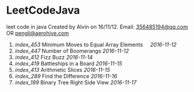 # LeetCodeJava
leet code in java
Created by Alvin on 16/11/12.
Email: 356485194@qq.com  OR  pengli@aerohive.com

1. _index_453_   Minimum Moves to Equal Array Elements     _2016-11-12_   
2. _index_447_   Number of Boomerangs       _2016-11-12_  
3. _index_412_   Fizz Buzz       _2016-11-14_  
4. _index_419_   Battleships in a Board  _2016-11-15_
5. _index_413_   Arithmetic Slices   _2016-11-15_  
5. _index_289_   Find the Difference   _2016-11-16_  
6. _index_199_   Binary Tree Right Side View   _2016-11-17_  
